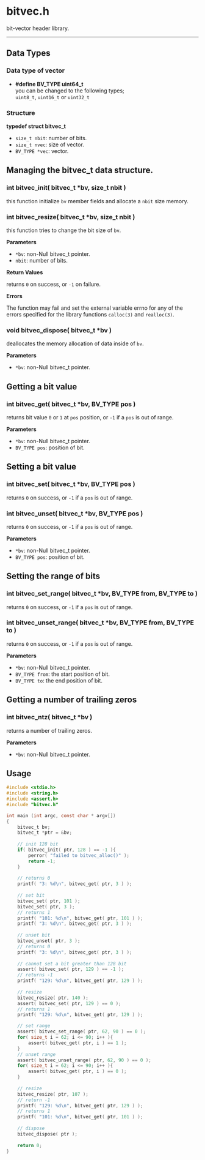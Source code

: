 # bitvec.h

bit-vector header library.  

---

## Data Types

### Data type of vector

- **#define BV_TYPE uint64_t**  
  you can be changed to the following types;  
  `uint8_t`, `uint16_t` or `uint32_t`


### Structure

**typedef struct bitvec_t**

- `size_t nbit`: number of bits.
- `size_t nvec`: size of vector.
- `BV_TYPE *vec`: vector.


## Managing the bitvec_t data structure.

### int bitvec_init( bitvec_t *bv, size_t nbit )

this function initialize `bv` member fields and allocate a `nbit` size memory.

### int bitvec_resize( bitvec_t *bv, size_t nbit )

this function tries to change the bit size of `bv`.  

**Parameters**

- `*bv`: non-Null bitvec_t pointer.
- `nbit`: number of bits.

**Return Values**

returns `0` on success, or `-1` on failure.  

**Errors**

The function may fail and set the external variable errno for any of the errors specified for the library functions `calloc(3)` and `realloc(3)`.


### void bitvec_dispose( bitvec_t *bv )

deallocates the memory allocation of data inside of `bv`.

**Parameters**

- `*bv`: non-Null bitvec_t pointer.


## Getting a bit value

### int bitvec_get( bitvec_t *bv, BV_TYPE pos )

returns bit value `0` or `1` at `pos` position, or `-1` if a `pos` is out of range.

**Parameters**

- `*bv`: non-Null bitvec_t pointer.
- `BV_TYPE pos`: position of bit.


## Setting a bit value

### int bitvec_set( bitvec_t *bv, BV_TYPE pos )

returns `0` on success, or `-1` if a `pos` is out of range.

### int bitvec_unset( bitvec_t *bv, BV_TYPE pos )

returns `0` on success, or `-1` if a `pos` is out of range.

**Parameters**

- `*bv`: non-Null bitvec_t pointer.
- `BV_TYPE pos`: position of bit.


## Setting the range of bits

### int bitvec_set_range( bitvec_t *bv, BV_TYPE from, BV_TYPE to )

returns `0` on success, or `-1` if a `pos` is out of range.

### int bitvec_unset_range( bitvec_t *bv, BV_TYPE from, BV_TYPE to )

returns `0` on success, or `-1` if a `pos` is out of range.

**Parameters**

- `*bv`: non-Null bitvec_t pointer.
- `BV_TYPE from`: the start position of bit.
- `BV_TYPE to`: the end position of bit.


## Getting a number of trailing zeros

### int bitvec_ntz( bitvec_t *bv )

returns a number of trailing zeros.

**Parameters**

- `*bv`: non-Null bitvec_t pointer.


## Usage

```c
#include <stdio.h>
#include <string.h>
#include <assert.h>
#include "bitvec.h"

int main (int argc, const char * argv[])
{
    bitvec_t bv;
    bitvec_t *ptr = &bv;
    
    // init 128 bit
    if( bitvec_init( ptr, 128 ) == -1 ){
        perror( "failed to bitvec_alloc()" );
        return -1;
    }
    
    // returns 0
    printf( "3: %d\n", bitvec_get( ptr, 3 ) );
    
    // set bit
    bitvec_set( ptr, 101 );
    bitvec_set( ptr, 3 );
    // returns 1
    printf( "101: %d\n", bitvec_get( ptr, 101 ) );
    printf( "3: %d\n", bitvec_get( ptr, 3 ) );
    
    // unset bit
    bitvec_unset( ptr, 3 );
    // returns 0
    printf( "3: %d\n", bitvec_get( ptr, 3 ) );
    
    // cannot set a bit greater than 128 bit
    assert( bitvec_set( ptr, 129 ) == -1 );
    // returns -1
    printf( "129: %d\n", bitvec_get( ptr, 129 ) );
    
    // resize
    bitvec_resize( ptr, 140 );
    assert( bitvec_set( ptr, 129 ) == 0 );
    // returns 1
    printf( "129: %d\n", bitvec_get( ptr, 129 ) );

    // set range
    assert( bitvec_set_range( ptr, 62, 90 ) == 0 );
    for( size_t i = 62; i <= 90; i++ ){
        assert( bitvec_get( ptr, i ) == 1 );
    }
    // unset range
    assert( bitvec_unset_range( ptr, 62, 90 ) == 0 );
    for( size_t i = 62; i <= 90; i++ ){
        assert( bitvec_get( ptr, i ) == 0 );
    }
    
    // resize
    bitvec_resize( ptr, 107 );
    // return -1
    printf( "129: %d\n", bitvec_get( ptr, 129 ) );
    // returns 1
    printf( "101: %d\n", bitvec_get( ptr, 101 ) );
    
    // dispose
    bitvec_dispose( ptr );
    
    return 0;
}
```

